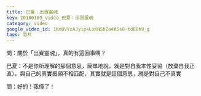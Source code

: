 ```yaml
---
title: 巴夏：出賣靈魂
key: 20180109_video_巴夏：出賣靈魂
category: video
google_video_id: 1KmUVYcAJyipkLxKNSbZo4A5sO-tdB8h9_g
tags: 影片
---
```


問：關於「出賣靈魂」，真的有這回事嗎？

巴夏：不是你所理解的那個意思，簡單地說，就是對自我本性妥協（放棄自我正直），與自己的真實振頻不相匹配，其實就是這個意思，就是對自己不真實

問：好的！我懂了！
